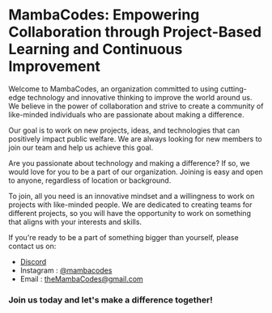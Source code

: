 # MambaCodes: Empowering Collaboration through Project-Based Learning and Continuous Improvement


Welcome to MambaCodes, an organization committed to using cutting-edge technology and innovative thinking to improve the world around us. We believe in the power of collaboration and strive to create a community of like-minded individuals who are passionate about making a difference.

Our goal is to work on new projects, ideas, and technologies that can positively impact public welfare. We are always looking for new members to join our team and help us achieve this goal.

Are you passionate about technology and making a difference? If so, we would love for you to be a part of our organization. Joining is easy and open to anyone, regardless of location or background.

To join, all you need is an innovative mindset and a willingness to work on projects with like-minded people. We are dedicated to creating teams for different projects, so you will have the opportunity to work on something that aligns with your interests and skills.

If you're ready to be a part of something bigger than yourself, please contact us on:

- [Discord](https://discord.gg/mCX9PY6v8K)
- Instagram : [@mambacodes](https://www.instagram.com/mambacodes/)
- Email : theMambaCodes@gmail.com


### Join us today and let's make a difference together!
